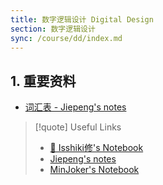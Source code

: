 ```yaml
---
title: 数字逻辑设计 Digital Design
section: 数字逻辑设计
sync: /course/dd/index.md
---
```


## 1. 重要资料

- [词汇表 - Jiepeng's notes](https://note.jiepeng.tech/CS/DigitalDesign/glossary/)

>[!quote] Useful Links
> -  [💖 Isshiki修's Notebook](https://note.isshikih.top/cour_note/D2QD_DigitalDesign/)
> - [Jiepeng's notes](https://note.jiepeng.tech/CS/DigitalDesign/)
> - [MinJoker's Notebook](https://note.minjoker.top/cs/system/digital_logic/)


